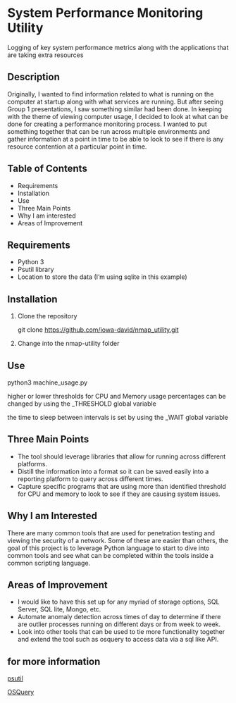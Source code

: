 # System Performance Monitoring Utility

Logging of key system performance metrics along with the applications that are taking extra resources

## Description

Originally, I wanted to find information related to what is running on the computer at startup along with what services are running. But after seeing Group 1 presentations, I saw something similar had been done. In keeping with the theme of viewing computer usage, I decided to look at what can be done for creating a performance monitoring process. I wanted to put something together that can be run across multiple environments and gather information at a point in time to be able to look to see if there is any resource contention at a particular point in time.


## Table of Contents

  - Requirements
  - Installation
  - Use
  - Three Main Points
  - Why I am interested
  - Areas of Improvement

## Requirements
- Python 3
- Psutil  library
- Location to store the data (I’m using sqlite in this example)


## Installation

1. Clone the repository

   git clone https://github.com/iowa-david/nmap_utility.git

2. Change into the nmap-utility folder

          

## Use

  python3 machine_usage.py

  higher or lower thresholds for CPU and Memory usage percentages can be changed by using the _THRESHOLD global variable

  the time to sleep between intervals is set by using the _WAIT global variable


## Three Main Points
  - The tool should leverage libraries that allow for running across different platforms.
  - Distill the information into a format so it can be saved easily into a reporting platform to query across different times.
  - Capture specific programs that are using more than identified threshold for CPU and memory to look to see if they are causing system issues.

## Why I am Interested

There are many common tools that are used for penetration testing and viewing the security of a network. Some of these are easier than others, the goal of this project is to leverage Python language to start to dive into common tools and see what can be completed within the tools inside a common scripting language.

## Areas of Improvement

- I would like to have this set up for any myriad of storage options, SQL Server, SQL lite, Mongo, etc.
- Automate anomaly detection across times of day to determine if there are outlier processes running on different days or from week to week.
- Look into other tools that can be used to tie more functionality together and extend the tool such as osquery to access data via a sql like API.

## for more information
[psutil](https://github.com/giampaolo/psutil)

[OSQuery]([https://github.com/giampaolo/psutil](https://github.com/osquery/osquery?tab=readme-ov-file))
